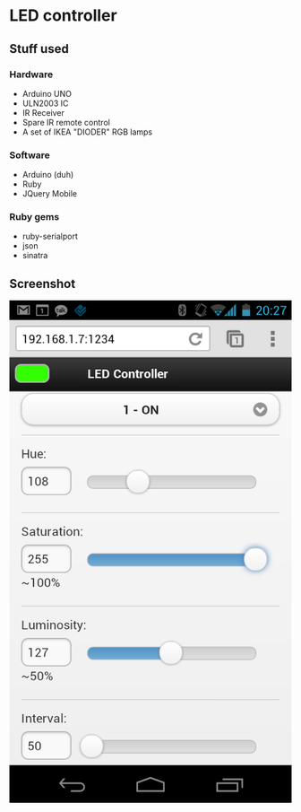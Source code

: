 LED controller
=============
Stuff used
------------

### Hardware
* Arduino UNO
* ULN2003 IC
* IR Receiver
* Spare IR remote control
* A set of IKEA "DIODER" RGB lamps

### Software
* Arduino (duh)
* Ruby
* JQuery Mobile

### Ruby gems
* ruby-serialport
* json
* sinatra

Screenshot
------------
![Screenshot](screenshot.png)